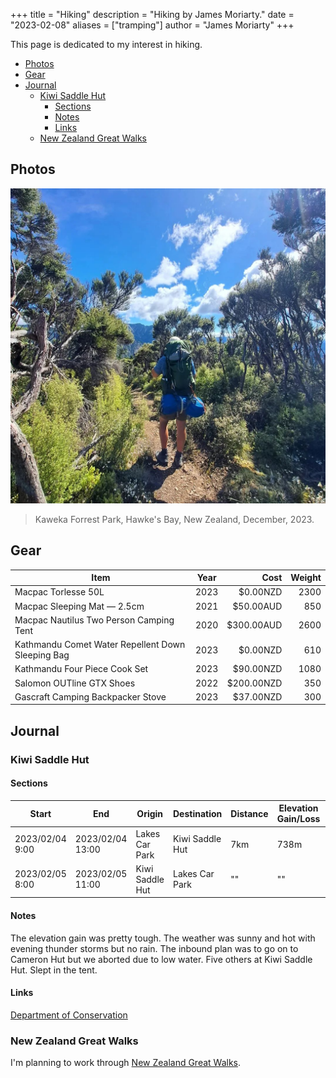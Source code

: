 +++
title = "Hiking"
description = "Hiking by James Moriarty."
date = "2023-02-08"
aliases = ["tramping"]
author = "James Moriarty"
+++

This page is dedicated to my interest in hiking.

- [Photos](#photos)
- [Gear](#gear)
- [Journal](#journal)
  - [Kiwi Saddle Hut](#kiwi-saddle-hut)
    - [Sections](#sections)
    - [Notes](#notes)
    - [Links](#links)
  - [New Zealand Great Walks](#new-zealand-great-walks)

## Photos

[![Kaweka Forrest Park, Hawke's Bay, New Zealand, December, 2023](/images/hiking/hiking-kiwi-saddle-1.webp)](/images/hiking/hiking-kiwi-saddle-1.webp)
> Kaweka Forrest Park, Hawke's Bay, New Zealand, December, 2023.

## Gear

| Item                                              | Year | Cost       | Weight |
| ------------------------------------------------- |:----:| ----------:| ------:|
| Macpac Torlesse 50L                               | 2023 |   $0.00NZD | 2300   |
| Macpac Sleeping Mat — 2.5cm                       | 2021 |  $50.00AUD | 850    |
| Macpac Nautilus Two Person Camping Tent           | 2020 | $300.00AUD | 2600   |
| Kathmandu Comet Water Repellent Down Sleeping Bag | 2023 |   $0.00NZD | 610    |
| Kathmandu Four Piece Cook Set                     | 2023 |  $90.00NZD | 1080   |
| Salomon OUTline GTX Shoes                         | 2022 | $200.00NZD | 350    |
| Gascraft Camping Backpacker Stove                 | 2023 |  $37.00NZD | 300    |

## Journal

### Kiwi Saddle Hut

#### Sections

| Start | End | Origin | Destination | Distance | Elevation Gain/Loss | Temp |
| ----- | --- | ------ | ----------- | -------- | -------------- | ------- |
| 2023/02/04 9:00 | 2023/02/04 13:00 | Lakes Car Park | Kiwi Saddle Hut | 7km | 738m | 18-25'C | 
| 2023/02/05 8:00 | 2023/02/05 11:00 | Kiwi Saddle Hut | Lakes Car Park | "" | "" | "" |

#### Notes

The elevation gain was pretty tough. The weather was sunny and hot with evening thunder storms but no rain. The inbound plan was to go on to Cameron Hut but we aborted due to low water. Five others at Kiwi Saddle Hut. Slept in the tent.

#### Links

[Department of Conservation](https://www.doc.govt.nz/parks-and-recreation/places-to-go/hawkes-bay/places/kaweka-forest-park/things-to-do/tracks/kuripapango-tramping-tracks/)

### New Zealand Great Walks

I'm planning to work through [New Zealand Great Walks](https://www.doc.govt.nz/parks-and-recreation/things-to-do/walking-and-tramping/great-walks/).
